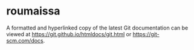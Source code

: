 # roumaissa
A formatted and hyperlinked copy of the latest Git documentation can be viewed at https://git.github.io/htmldocs/git.html or https://git-scm.com/docs.

